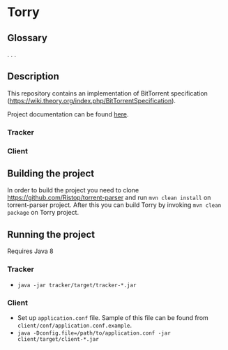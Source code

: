 # Torry

## Glossary

. . .

## Description

This repository contains an implementation of BitTorrent specification (https://wiki.theory.org/index.php/BitTorrentSpecification).

Project documentation can be found [here](https://www.overleaf.com/16481102jgzcbwmyykyr).

### Tracker


### Client

## Building the project

In order to build the project you need to clone https://github.com/Ristop/torrent-parser and run `mvn clean install` on torrent-parser project. After this you can build Torry by invoking `mvn clean package` on Torry project.

## Running the project

Requires Java 8

### Tracker
* `java -jar tracker/target/tracker-*.jar`
### Client
* Set up `application.conf` file. Sample of this file can be found from `client/conf/application.conf.example`.
* `java -Dconfig.file=/path/to/application.conf -jar client/target/client-*.jar`
